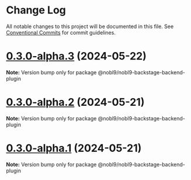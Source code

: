 # Change Log

All notable changes to this project will be documented in this file.
See [Conventional Commits](https://conventionalcommits.org) for commit guidelines.

# [0.3.0-alpha.3](https://github.com/nobl9/nobl9-backstage-plugin/compare/v0.2.0...v0.3.0-alpha.3) (2024-05-22)

**Note:** Version bump only for package @nobl9/nobl9-backstage-backend-plugin





# [0.3.0-alpha.2](https://github.com/nobl9/nobl9-backstage-plugin/compare/v0.2.0...v0.3.0-alpha.2) (2024-05-21)

**Note:** Version bump only for package @nobl9/nobl9-backstage-backend-plugin





# [0.3.0-alpha.1](https://github.com/nobl9/nobl9-backstage-plugin/compare/v0.2.0...v0.3.0-alpha.1) (2024-05-21)

**Note:** Version bump only for package @nobl9/nobl9-backstage-backend-plugin
